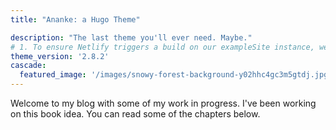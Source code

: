 ```yaml
---
title: "Ananke: a Hugo Theme"

description: "The last theme you'll ever need. Maybe."
# 1. To ensure Netlify triggers a build on our exampleSite instance, we need to change a file in the exampleSite directory.
theme_version: '2.8.2'
cascade:
  featured_image: '/images/snowy-forest-background-y02hhc4gc3m5gtdj.jpg'
---
```

Welcome to my blog with some of my work in progress. I've been working on this book idea. You can read some of the chapters below.
